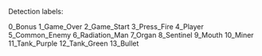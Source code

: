Detection labels:

0_Bonus
1_Game_Over
2_Game_Start
3_Press_Fire
4_Player
5_Common_Enemy
6_Radiation_Man
7_Organ
8_Sentinel
9_Mouth
10_Miner
11_Tank_Purple
12_Tank_Green
13_Bullet